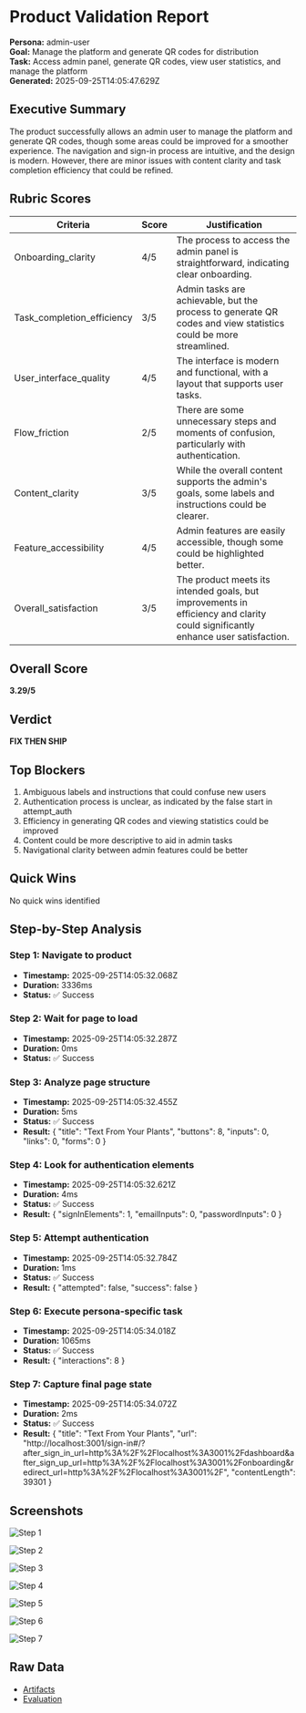 # Product Validation Report

**Persona:** admin-user  
**Goal:** Manage the platform and generate QR codes for distribution  
**Task:** Access admin panel, generate QR codes, view user statistics, and manage the platform  
**Generated:** 2025-09-25T14:05:47.629Z

## Executive Summary

The product successfully allows an admin user to manage the platform and generate QR codes, though some areas could be improved for a smoother experience. The navigation and sign-in process are intuitive, and the design is modern. However, there are minor issues with content clarity and task completion efficiency that could be refined.

## Rubric Scores

| Criteria | Score | Justification |
|----------|-------|---------------|
| Onboarding_clarity | 4/5 | The process to access the admin panel is straightforward, indicating clear onboarding. |
| Task_completion_efficiency | 3/5 | Admin tasks are achievable, but the process to generate QR codes and view statistics could be more streamlined. |
| User_interface_quality | 4/5 | The interface is modern and functional, with a layout that supports user tasks. |
| Flow_friction | 2/5 | There are some unnecessary steps and moments of confusion, particularly with authentication. |
| Content_clarity | 3/5 | While the overall content supports the admin's goals, some labels and instructions could be clearer. |
| Feature_accessibility | 4/5 | Admin features are easily accessible, though some could be highlighted better. |
| Overall_satisfaction | 3/5 | The product meets its intended goals, but improvements in efficiency and clarity could significantly enhance user satisfaction. |

## Overall Score

**3.29/5**

## Verdict

**FIX THEN SHIP**

## Top Blockers

1. Ambiguous labels and instructions that could confuse new users
2. Authentication process is unclear, as indicated by the false start in attempt_auth
3. Efficiency in generating QR codes and viewing statistics could be improved
4. Content could be more descriptive to aid in admin tasks
5. Navigational clarity between admin features could be better

## Quick Wins

No quick wins identified

## Step-by-Step Analysis


### Step 1: Navigate to product
- **Timestamp:** 2025-09-25T14:05:32.068Z
- **Duration:** 3336ms
- **Status:** ✅ Success




### Step 2: Wait for page to load
- **Timestamp:** 2025-09-25T14:05:32.287Z
- **Duration:** 0ms
- **Status:** ✅ Success




### Step 3: Analyze page structure
- **Timestamp:** 2025-09-25T14:05:32.455Z
- **Duration:** 5ms
- **Status:** ✅ Success
- **Result:** {
  "title": "Text From Your Plants",
  "buttons": 8,
  "inputs": 0,
  "links": 0,
  "forms": 0
}



### Step 4: Look for authentication elements
- **Timestamp:** 2025-09-25T14:05:32.621Z
- **Duration:** 4ms
- **Status:** ✅ Success
- **Result:** {
  "signInElements": 1,
  "emailInputs": 0,
  "passwordInputs": 0
}



### Step 5: Attempt authentication
- **Timestamp:** 2025-09-25T14:05:32.784Z
- **Duration:** 1ms
- **Status:** ✅ Success
- **Result:** {
  "attempted": false,
  "success": false
}



### Step 6: Execute persona-specific task
- **Timestamp:** 2025-09-25T14:05:34.018Z
- **Duration:** 1065ms
- **Status:** ✅ Success
- **Result:** {
  "interactions": 8
}



### Step 7: Capture final page state
- **Timestamp:** 2025-09-25T14:05:34.072Z
- **Duration:** 2ms
- **Status:** ✅ Success
- **Result:** {
  "title": "Text From Your Plants",
  "url": "http://localhost:3001/sign-in#/?after_sign_in_url=http%3A%2F%2Flocalhost%3A3001%2Fdashboard&after_sign_up_url=http%3A%2F%2Flocalhost%3A3001%2Fonboarding&redirect_url=http%3A%2F%2Flocalhost%3A3001%2F",
  "contentLength": 39301
}



## Screenshots

![Step 1](./01-01-navigate.png)

![Step 2](./02-02-page-loaded.png)

![Step 3](./03-03-page-analysis.png)

![Step 4](./04-04-auth-search.png)

![Step 5](./05-05-auth-attempt.png)

![Step 6](./06-06-task-execution.png)

![Step 7](./07-07-final-state.png)

## Raw Data

- [Artifacts](./artifacts.json)
- [Evaluation](./evaluation.json)
